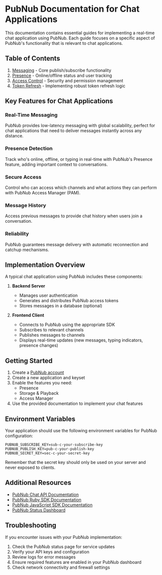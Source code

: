 # PubNub Documentation for Chat Applications

This documentation contains essential guides for implementing a real-time chat application using PubNub. Each guide focuses on a specific aspect of PubNub's functionality that is relevant to chat applications.

## Table of Contents

1. [Messaging](./messaging.md) - Core publish/subscribe functionality
2. [Presence](./presence.md) - Online/offline status and user tracking
3. [Access Control](./access-control.md) - Security and permission management
4. [Token Refresh](./token-refresh.md) - Implementing robust token refresh logic

## Key Features for Chat Applications

### Real-Time Messaging
PubNub provides low-latency messaging with global scalability, perfect for chat applications that need to deliver messages instantly across any distance.

### Presence Detection
Track who's online, offline, or typing in real-time with PubNub's Presence feature, adding important context to conversations.

### Secure Access
Control who can access which channels and what actions they can perform with PubNub Access Manager (PAM).

### Message History
Access previous messages to provide chat history when users join a conversation.

### Reliability
PubNub guarantees message delivery with automatic reconnection and catchup mechanisms.

## Implementation Overview

A typical chat application using PubNub includes these components:

1. **Backend Server**
   - Manages user authentication
   - Generates and distributes PubNub access tokens
   - Stores messages in a database (optional)

2. **Frontend Client**
   - Connects to PubNub using the appropriate SDK
   - Subscribes to relevant channels
   - Publishes messages to channels
   - Displays real-time updates (new messages, typing indicators, presence changes)

## Getting Started

1. Create a [PubNub account](https://dashboard.pubnub.com/signup)
2. Create a new application and keyset
3. Enable the features you need:
   - Presence
   - Storage & Playback
   - Access Manager
4. Use the provided documentation to implement your chat features

## Environment Variables

Your application should use the following environment variables for PubNub configuration:

```
PUBNUB_SUBSCRIBE_KEY=sub-c-your-subscribe-key
PUBNUB_PUBLISH_KEY=pub-c-your-publish-key
PUBNUB_SECRET_KEY=sec-c-your-secret-key
```

Remember that the secret key should only be used on your server and never exposed to clients.

## Additional Resources

- [PubNub Chat API Documentation](https://www.pubnub.com/docs/chat)
- [PubNub Ruby SDK Documentation](https://www.pubnub.com/docs/sdks/ruby)
- [PubNub JavaScript SDK Documentation](https://www.pubnub.com/docs/sdks/javascript)
- [PubNub Status Dashboard](https://status.pubnub.com/)

## Troubleshooting

If you encounter issues with your PubNub implementation:

1. Check the PubNub status page for service updates
2. Verify your API keys and configuration
3. Review logs for error messages
4. Ensure required features are enabled in your PubNub dashboard
5. Check network connectivity and firewall settings 